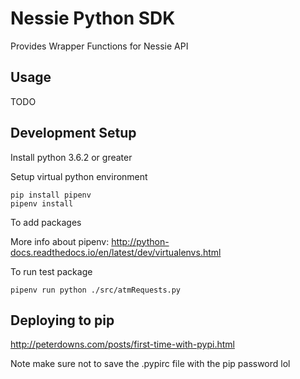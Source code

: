 # Nessie Python SDK
Provides Wrapper Functions for Nessie API

## Usage
TODO


## Development Setup

Install python 3.6.2 or greater

Setup virtual python environment

    pip install pipenv
    pipenv install

To add packages


More info about pipenv: http://python-docs.readthedocs.io/en/latest/dev/virtualenvs.html


To run test package

    pipenv run python ./src/atmRequests.py


## Deploying to pip

http://peterdowns.com/posts/first-time-with-pypi.html

Note make sure not to save the .pypirc file with the pip password lol